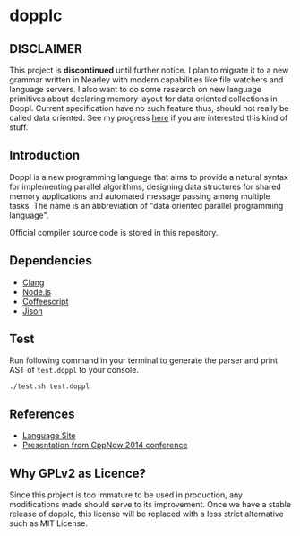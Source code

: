 # dopplc

## DISCLAIMER
This project is **discontinued** until further notice. I plan to migrate it to a new grammar written in Nearley with modern capabilities like file watchers and language servers. I also want to do some research on new language primitives about declaring memory layout for data oriented collections in Doppl. Current specification have no such feature thus, should not really be called data oriented. See my progress [here](https://github.com/diegoperini/compiler-demo) if you are interested this kind of stuff.

## Introduction

Doppl is a new programming language that aims to provide a natural syntax for implementing parallel algorithms, designing data structures for shared memory applications and automated message passing among multiple tasks. The name is an abbreviation of "data oriented parallel programming language". 

Official compiler source code is stored in this repository.

## Dependencies
* [Clang](http://clang.llvm.org/get_started.html)
* [Node.js](https://nodejs.org/)
* [Coffeescript](http://coffeescript.org/)
* [Jison](http://jison.org/)

## Test
Run following command in your terminal to generate the parser and print AST of `test.doppl` to your console.
```
./test.sh test.doppl
```

## References
* [Language Site](http://www.doppl.org)
* [Presentation from CppNow 2014 conference](https://github.com/diegoperini/cppnow2014-doppl)

## Why GPLv2 as Licence?
Since this project is too immature to be used in production, any modifications made should serve to its improvement. Once we have a stable release of dopplc, this license will be replaced with a less strict alternative such as MIT License.
